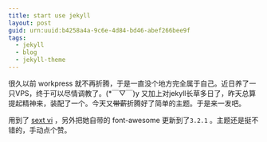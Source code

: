 ```yaml
---
title: start use jekyll
layout: post
guid: urn:uuid:b4258a4a-9c6e-4d84-bd46-abef266bee9f
tags:
  - jekyll
  - blog
  - jekyll-theme
---
```


很久以前 workpress 就不再折腾，于是一直没个地方完全属于自己。近日养了一只VPS，终于可以尽情调教了。(\*￣▽￣)y 又加上对jekyll长草多日了，昨天总算提起精神来，装配了一个。今天又<strike>带薪</strike>折腾好了简单的主题。于是来一发吧。

用到了 [sext vi](https://github.com/waynezhang/blog) ，另外把她自带的 font-awesome 更新到了`3.2.1` 。主题还是挺不错的，手动点个赞。
